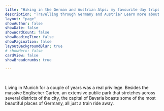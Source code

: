 ```yaml
---
title: "Hiking in the German and Austrian Alps: my favourite day trips!"
description: "Travelling through Germany and Austria? Learn more about the best hikes that you can easily fit into your travel plans."
layout: "page"
showAuthor: false
showDate: false
showWordCount: false
showReadingTime: false
showPagination: false
layoutBackgroundBlur: true
# showHero: false
cardView: false
showBreadcrumbs: true

---
```

<br> 

Living in Munich for a couple of years was a real privilege. Besides the massive Englischer Garten, an extensive public park that stretches across several districts of the city, the capital of Bavaria boasts some of the most beautiful places of Germany, all just a train ride away.  

<br> 



